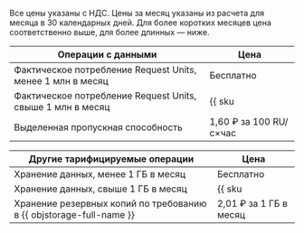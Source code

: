 Все цены указаны с НДС. Цены за месяц указаны из расчета для месяца в 30 календарных дней. Для более коротких месяцев цена соответственно выше, для более длинных — ниже.

Операции с данными                                                  | Цена
------------------------------------------------                    | ----------------------
Фактическое потребление Request Units, менее 1 млн в месяц          | Бесплатно
Фактическое потребление Request Units, свыше 1 млн в месяц          | {{ sku|RUB|ydb.v1.serverless.requests|pricingRate.1|string }} за 1 миллион RU
Выделенная пропускная способность                                   | 1,60 ₽ за 100 RU/с×час

Другие тарифицируемые операции                                      | Цена
------------------------------------------------                    | ----------------------
Хранение данных, менее 1 ГБ в месяц                                 | Бесплатно
Хранение данных, свыше 1 ГБ в месяц                                 | {{ sku|RUB|ydb.cluster.v1.ssd|month|string }} за 1 ГБ в месяц
Хранение резервных копий по требованию в {{ objstorage-full-name }} | 2,01 ₽ за 1 ГБ в месяц
